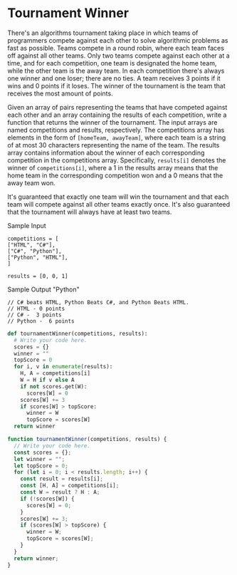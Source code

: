 # Tournament Winner

There's an algorithms tournament taking place in which teams of programmers
compete against each other to solve algorithmic problems as fast as possible.
Teams compete in a round robin, where each team faces off against all other
teams. Only two teams compete against each other at a time, and for each
competition, one team is designated the home team, while the other team is the
away team. In each competition there's always one winner and one loser; there
are no ties. A team receives 3 points if it wins and 0 points if it loses. The
winner of the tournament is the team that receives the most amount of points.

Given an array of pairs representing the teams that have competed against each
other and an array containing the results of each competition, write a
function that returns the winner of the tournament. The input arrays are named
competitions and results, respectively. The competitions array has elements in the form of
`[homeTeam, awayTeam]`, where each team is a string of at most 30
characters representing the name of the team. The results array
contains information about the winner of each corresponding competition in the
competitions array. Specifically, `results[i]` denotes
the winner of `competitions[i]`, where a 1 in the
results array means that the home team in the corresponding
competition won and a 0 means that the away team won.

It's guaranteed that exactly one team will win the tournament and that each
team will compete against all other teams exactly once. It's also guaranteed
that the tournament will always have at least two teams.

Sample Input

```
competitions = [
["HTML", "C#"],
["C#", "Python"],
["Python", "HTML"],
]
```

`results = [0, 0, 1]`

Sample Output
"Python"

```
// C# beats HTML, Python Beats C#, and Python Beats HTML.
// HTML - 0 points
// C# -  3 points
// Python -  6 points
```

```python
def tournamentWinner(competitions, results):
  # Write your code here.
  scores = {}
  winner = ""
  topScore = 0
  for i, v in enumerate(results):
    H, A = competitions[i]
    W = H if v else A
    if not scores.get(W):
      scores[W] = 0
    scores[W] += 3
    if scores[W] > topScore:
      winner = W
      topScore = scores[W]
  return winner
```

```javascript
function tournamentWinner(competitions, results) {
  // Write your code here.
  const scores = {};
  let winner = "";
  let topScore = 0;
  for (let i = 0; i < results.length; i++) {
    const result = results[i];
    const [H, A] = competitions[i];
    const W = result ? H : A;
    if (!scores[W]) {
      scores[W] = 0;
    }
    scores[W] += 3;
    if (scores[W] > topScore) {
      winner = W;
      topScore = scores[W];
    }
  }
  return winner;
}
```

